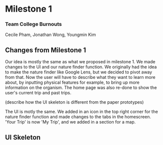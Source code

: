 # Milestone 1

### Team College Burnouts

Cecile Pham, Jonathan Wong, Youngmin Kim



## Changes from Milestone 1

Our idea is mostly the same as what we proposed in milestone 1. We made changes to the UI and our nature finder function. We originally had the idea to make the nature finder like Google Lens, but we decided to pivot away from that. Now the user will have to describe what they want to learn more about, by inputting physical features for example, to bring up more information on the organism. The home page was also re-done to show the user's current trip and past trips.

(describe how the UI skeleton is different from the paper prototypes)

The UI is motly the same. We added in an icon in the top right corner for the nature finder function and made changes to the tabs in the homescreen. 'Your Trip' is now 'My Trip', and we added in a section for a map.

## UI Skeleton 

